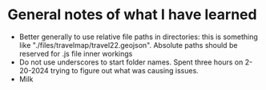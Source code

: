 <main>
<h1> General notes of what I have learned</h1>


<ul>
  <li> Better generally to use relative file paths in directories: this is something like "./files/travelmap/travel22.geojson". Absolute paths should be reserved for .js file inner workings </li>
  <li> Do not use underscores to start folder names. Spent three hours on 2-20-2024 trying to figure out what was causing issues. </li>
  <li>Milk</li>
</ul>  

</main>

